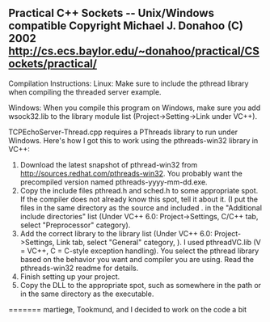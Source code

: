 Practical C++ Sockets -- Unix/Windows compatible
Copyright Michael J. Donahoo (C) 2002
http://cs.ecs.baylor.edu/~donahoo/practical/CSockets/practical/
-----------------

Compilation Instructions:
Linux:  Make sure to include the pthread library when compiling the
threaded server example.

Windows:  When you compile this program on Windows, make sure you add
wsock32.lib to the library module list (Project->Setting->Link under
VC++).

TCPEchoServer-Thread.cpp requires a PThreads library to run under
Windows.  Here's how I got this to work using the pthreads-win32
library in VC++:

1.  Download the latest snapshot of pthread-win32 from
    http://sources.redhat.com/pthreads-win32.  You probably want the
    precompiled version named pthreads-yyyy-mm-dd.exe.
2.  Copy the include files pthread.h and sched.h to some appropriate
    spot.  If the compiler does not already know this spot, tell it
    about it.  (I put the files in the same directory as the source
    and included . in the "Additional include directories" list
    (Under VC++ 6.0:  Project->Settings, C/C++ tab, select
    "Preprocessor" category).
3.  Add the correct library to the library list (Under VC++ 6.0:
    Project->Settings, Link tab, select "General" category, ).  I used
    pthreadVC.lib (V = VC++, C = C-style exception handling).  You
    select the pthread library based on the behavior you want and
    compiler you are using.  Read the pthreads-win32 readme for
    details.
4.  Finish setting up your project.
5.  Copy the DLL to the appropriate spot, such as somewhere in the path
    or in the same directory as the executable.

=======
martiege, Tookmund, and I decided to work on the code a bit

